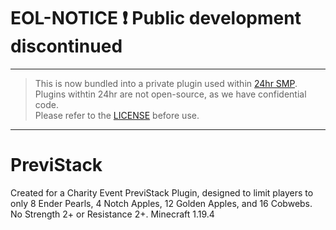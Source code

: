 # EOL-NOTICE ❗ Public development discontinued
---

> This is now bundled into a private plugin used within [24hr SMP](https://github.com/24hrSMP). Plugins withtin 24hr are not open-source, as we have confidential code.
<br>Please refer to the [LICENSE](/LICENSE) before use.

---

# PreviStack
Created for a Charity Event PreviStack Plugin, designed to limit players to only 8 Ender Pearls, 4 Notch Apples, 12 Golden Apples, and 16 Cobwebs. No Strength 2+ or Resistance 2+. Minecraft 1.19.4
